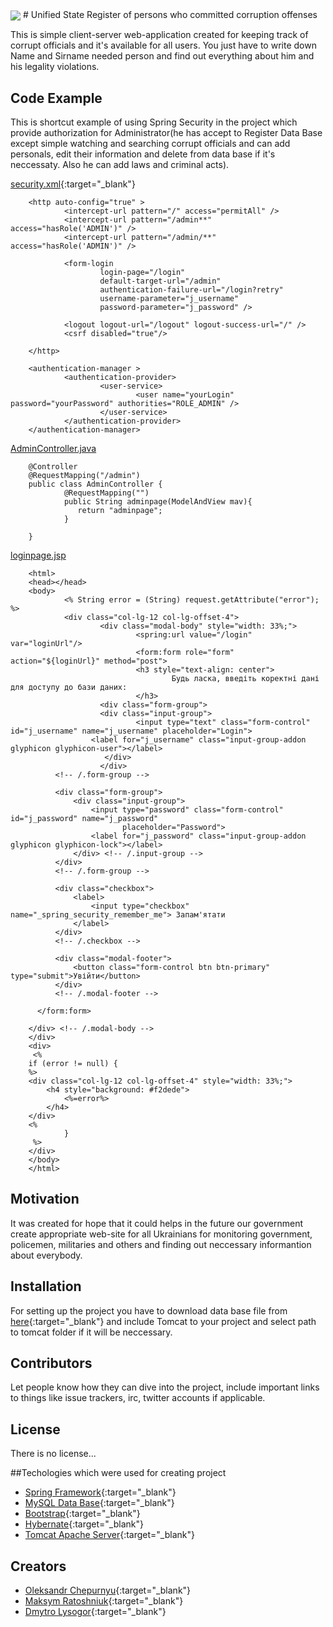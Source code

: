 <img src="http://old.minjust.gov.ua/file/24975" align="center" />
# Unified State Register of persons who committed corruption offenses 

This is simple client-server web-application created for keeping track of corrupt officials and it's available for all users.
You just have to write down Name and Sirname needed person and find out everything about him and his legality violations.
## Code Example
This is shortcut example of using Spring Security in the project which provide authorization for Administrator(he has accept to Register Data Base except simple watching and searching corrupt officials and can add personals, edit their information and delete from data base if it's neccessaty. Also he can add laws and criminal acts).

[security.xml](https://github.com/CorruptRegistryProject/Registry_Project/blob/master/src/main/resources/spring/security.xml
){:target="_blank"}

        <http auto-config="true" >
                <intercept-url pattern="/" access="permitAll" />
                <intercept-url pattern="/admin**" access="hasRole('ADMIN')" />
                <intercept-url pattern="/admin/**" access="hasRole('ADMIN')" />

                <form-login
                        login-page="/login"
                        default-target-url="/admin"
                        authentication-failure-url="/login?retry"
                        username-parameter="j_username"
                        password-parameter="j_password" />

                <logout logout-url="/logout" logout-success-url="/" />
                <csrf disabled="true"/>

        </http>

        <authentication-manager >
                <authentication-provider>
                        <user-service>
                                <user name="yourLogin" password="yourPassword" authorities="ROLE_ADMIN" />
                        </user-service>
                </authentication-provider>
        </authentication-manager>
    
[AdminController.java]()

        @Controller
        @RequestMapping("/admin")
        public class AdminController {
                @RequestMapping("")
                public String adminpage(ModelAndView mav){
                   return "adminpage";
                }

        }

[loginpage.jsp]()

        <html>
        <head></head>
        <body>
                <% String error = (String) request.getAttribute("error"); %>
                <div class="col-lg-12 col-lg-offset-4">
                        <div class="modal-body" style="width: 33%;">
                                <spring:url value="/login" var="loginUrl"/>
                                <form:form role="form" action="${loginUrl}" method="post">
                                <h3 style="text-align: center">
                                        Будь ласка, введіть коректні дані для доступу до бази даних:
                                </h3>
                        <div class="form-group">
                        <div class="input-group">
                                <input type="text" class="form-control" id="j_username" name="j_username" placeholder="Login">
                      <label for="j_username" class="input-group-addon glyphicon glyphicon-user"></label>
                         </div>
                        </div>
              <!-- /.form-group -->

              <div class="form-group">
                  <div class="input-group">
                      <input type="password" class="form-control" id="j_password" name="j_password"
                             placeholder="Password">
                      <label for="j_password" class="input-group-addon glyphicon glyphicon-lock"></label>
                  </div> <!-- /.input-group -->
              </div>
              <!-- /.form-group -->

              <div class="checkbox">
                  <label>
                      <input type="checkbox" name="_spring_security_remember_me"> Запам'ятати
                  </label>
              </div>
              <!-- /.checkbox -->

              <div class="modal-footer">
                  <button class="form-control btn btn-primary" type="submit">Увійти</button>
              </div>
              <!-- /.modal-footer -->

          </form:form>

        </div> <!-- /.modal-body -->
        </div>
        <div>
         <%
        if (error != null) {
        %>
        <div class="col-lg-12 col-lg-offset-4" style="width: 33%;">
            <h4 style="background: #f2dede">
                <%=error%>
            </h4>
        </div>
        <%
                }
         %>
        </div>
        </body>
        </html>


## Motivation

It was created for hope that it could helps in the future our government create appropriate web-site for all Ukrainians for monitoring government, policemen, militaries and others and finding out neccessary informantion about everybody.

## Installation

For setting up the project you have to download data base file from [here](https://github.com/CorruptRegistryProject/CorruptRegisterDataBase){:target="_blank"} and include Tomcat to your project and select path to tomcat folder if it will be neccessary.

## Contributors

Let people know how they can dive into the project, include important links to things like issue trackers, irc, twitter accounts if applicable.

## License
There is no license...

##Techologies which were used for creating project
- [Spring Framework](https://projects.spring.io/spring-framework/){:target="_blank"}
- [MySQL Data Base](https://www.mysql.com/){:target="_blank"}
- [Bootstrap](http://getbootstrap.com/){:target="_blank"}
- [Hybernate](http://hibernate.org/){:target="_blank"}
- [Tomcat Apache Server](http://tomcat.apache.org/){:target="_blank"}

## Creators
- [Oleksandr Chepurnyu](http://vk.com/granium){:target="_blank"}
- [Maksym Ratoshniuk](http://vk.com/maxym6969){:target="_blank"}
- [Dmytro Lysogor](http://vk.com/uponthisdawn){:target="_blank"}



